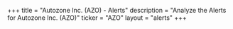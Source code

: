 +++
title = "Autozone Inc. (AZO) - Alerts"
description = "Analyze the Alerts for Autozone Inc. (AZO)"
ticker = "AZO"
layout = "alerts"
+++

